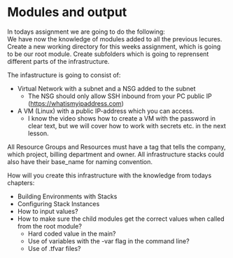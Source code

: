 # Modules and output
In todays assignment we are going to do the following:  
We have now the knowledge of modules added to all the previous lecures.  
Create a new working directory for this weeks assignment, which is going to be our root module. Create subfolders which is going to reprensent different parts of the infrastructure.  

The infastructure is going to consist of:
- Virtual Network with a subnet and a NSG added to the subnet
   - The NSG should only allow SSH inbound from your PC public IP
     (https://whatismyipaddress.com)
- A VM (Linux) with a public IP-address which you can access.
   - I know the video shows how to create a VM with the password in clear text, but we will cover how to work with secrets etc. in the next lesson.

All Resource Groups and Resources must have a tag that tells the company, which project, billing department and owner. All infrastructure stacks could also have their base_name for naming convention.

How will you create this infrastructure with the knowledge from todays chapters: 
- Building Environments with Stacks
- Configuring Stack Instances
- How to input values?
- How to make sure the child modules get the correct values when called from the root module?
    - Hard coded value in the main?
    - Use of variables with the -var flag in the command line?
    - Use of .tfvar files?